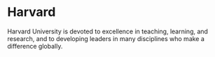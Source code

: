 # Harvard
Harvard University is devoted to excellence in teaching, learning, and research, and to developing leaders in many disciplines who make a difference globally.